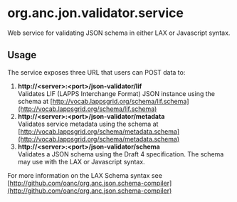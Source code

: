 org.anc.jon.validator.service
=============================

Web service for validating JSON schema in either LAX or Javascript syntax.

## Usage

The service exposes three URL that users can POST data to:

1. **http://&lt;server>:&lt;port>/json-validator/lif** <br/>Validates LIF (LAPPS Interchange Format) JSON instance using the
schema at [http://vocab.lappsgrid.org/schema/lif.schema](http://vocab.lappsgrid.org/schema/lif.schema)
1. **http://&lt;server>:&lt;port>/json-validator/metadata** <br/>Validates service metadata using the
schema at [http://vocab.lappsgrid.org/schema/metadata.schema](http://vocab.lappsgrid.org/schema/metadata.schema)
1. **http://&lt;server>:&lt;port>/json-validator/schema** <br/>Validates a JSON schema using the 
Draft 4 specification.  The schema may use with the LAX or Javascript syntax.

For more information on the LAX Schema syntax see [http://github.com/oanc/org.anc.json.schema-compiler](http://github.com/oanc/org.anc.json.schema-compiler)